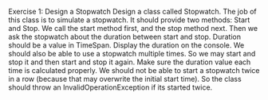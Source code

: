 Exercise 1: Design a Stopwatch
Design a class called Stopwatch. The job of this class is to simulate a stopwatch. It should
provide two methods: Start and Stop. We call the start method first, and the stop method next.
Then we ask the stopwatch about the duration between start and stop. Duration should be a
value in TimeSpan. Display the duration on the console.
We should also be able to use a stopwatch multiple times. So we may start and stop it and then
start and stop it again. Make sure the duration value each time is calculated properly.
We should not be able to start a stopwatch twice in a row (because that may overwrite the initial
start time). So the class should throw an InvalidOperationException if its started twice.
